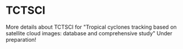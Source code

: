 # TCTSCI
More details about TCTSCI for "Tropical cyclones tracking based on satellite cloud images: database and comprehensive study"
Under preparation!
